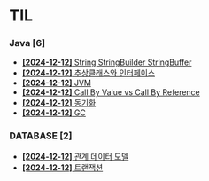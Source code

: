 # TIL
 
### Java [6]
- [**[2024-12-12]**  String StringBuilder StringBuffer](https://github.com/A-lass/TIL/blob/main/Java/String_StringBuilder_StringBuffer.md)
- [**[2024-12-12]**  추상클래스와 인터페이스](https://github.com/A-lass/TIL/blob/main/Java/추상클래스와_인터페이스.md)
- [**[2024-12-12]**  JVM](https://github.com/A-lass/TIL/blob/main/Java/JVM.md)
- [**[2024-12-12]**  Call By Value vs Call By Reference](https://github.com/A-lass/TIL/blob/main/Java/Call_By_Value_vs_Call_By_Reference.md)
- [**[2024-12-12]**  동기화](https://github.com/A-lass/TIL/blob/main/Java/동기화.md)
- [**[2024-12-12]**  GC](https://github.com/A-lass/TIL/blob/main/Java/GC.md)
### DATABASE [2]
- [**[2024-12-12]**  관계 데이터 모델](https://github.com/A-lass/TIL/blob/main/DATABASE/관계_데이터_모델.md)
- [**[2024-12-12]**  트랜잭션](https://github.com/A-lass/TIL/blob/main/DATABASE/트랜잭션.md)
